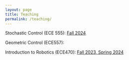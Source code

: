 ```yaml
---
layout: page
title: Teaching
permalink: /teaching/
---
```


Stochastic Control (ECE 555): [Fall 2024](/stochasticcontrolFA24)

Geometric Control (ECE557):

Introduction to Robotics (ECE470): [Fall 2023, Spring 2024](https://publish.illinois.edu/ece470-intro-robotics/)
